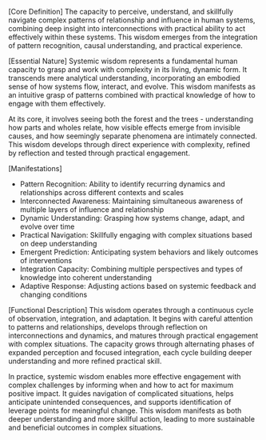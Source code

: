 [Core Definition]
The capacity to perceive, understand, and skillfully navigate complex patterns of relationship and influence in human systems, combining deep insight into interconnections with practical ability to act effectively within these systems. This wisdom emerges from the integration of pattern recognition, causal understanding, and practical experience.

[Essential Nature]
Systemic wisdom represents a fundamental human capacity to grasp and work with complexity in its living, dynamic form. It transcends mere analytical understanding, incorporating an embodied sense of how systems flow, interact, and evolve. This wisdom manifests as an intuitive grasp of patterns combined with practical knowledge of how to engage with them effectively.

At its core, it involves seeing both the forest and the trees - understanding how parts and wholes relate, how visible effects emerge from invisible causes, and how seemingly separate phenomena are intimately connected. This wisdom develops through direct experience with complexity, refined by reflection and tested through practical engagement.

[Manifestations]
- Pattern Recognition: Ability to identify recurring dynamics and relationships across different contexts and scales
- Interconnected Awareness: Maintaining simultaneous awareness of multiple layers of influence and relationship
- Dynamic Understanding: Grasping how systems change, adapt, and evolve over time
- Practical Navigation: Skillfully engaging with complex situations based on deep understanding
- Emergent Prediction: Anticipating system behaviors and likely outcomes of interventions
- Integration Capacity: Combining multiple perspectives and types of knowledge into coherent understanding
- Adaptive Response: Adjusting actions based on systemic feedback and changing conditions

[Functional Description]
This wisdom operates through a continuous cycle of observation, integration, and adaptation. It begins with careful attention to patterns and relationships, develops through reflection on interconnections and dynamics, and matures through practical engagement with complex situations. The capacity grows through alternating phases of expanded perception and focused integration, each cycle building deeper understanding and more refined practical skill.

In practice, systemic wisdom enables more effective engagement with complex challenges by informing when and how to act for maximum positive impact. It guides navigation of complicated situations, helps anticipate unintended consequences, and supports identification of leverage points for meaningful change. This wisdom manifests as both deeper understanding and more skillful action, leading to more sustainable and beneficial outcomes in complex situations.